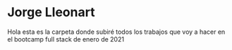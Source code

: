 # Jorge Lleonart
Hola esta es la carpeta donde subiré todos los trabajos que voy a hacer en el bootcamp full stack de enero de 2021